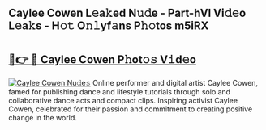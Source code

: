 ## Caylee Cowen L𝚎a𝚔ed N𝚞𝚍e - Part-hVl Vi𝚍𝚎o L𝚎a𝚔s - H𝚘𝚝 O𝚗𝚕yf𝚊ns P𝚑𝚘tos m5iRX

# <h2><a href="http://kf8o9lm.oniu.top/?m=Caylee+Cowen">🔗👉 🔴 Caylee Cowen P𝚑ot𝚘𝚜 V𝚒d𝚎o</a></h2>

[![Caylee Cowen Nu𝚍e𝚜](https://i.imgur.com/0qMVB7G.gif)](http://kf8o9lm.oniu.top/?m=Caylee+Cowen)
Online performer and digital artist Caylee Cowen, famed for publishing dance and lifestyle tutorials through solo and collaborative dance acts and compact clips. Inspiring activist Caylee Cowen, celebrated for their passion and commitment to creating positive change in the world.  
